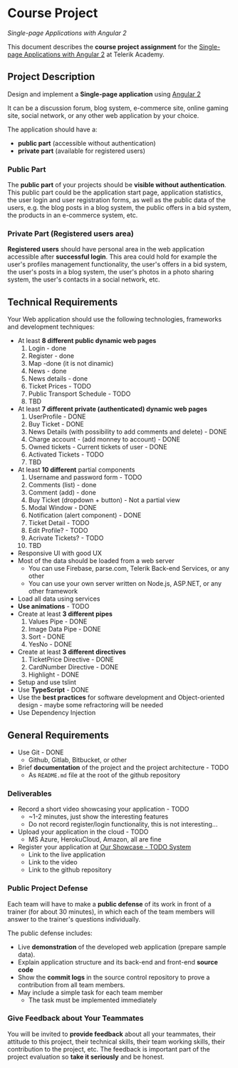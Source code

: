 # Course Project
_Single-page Applications with Angular 2_

This document describes the **course project assignment** for the [Single-page Applications with Angular 2](telerikacademy.com/courses/courses/Details/391) at Telerik Academy.

## Project Description

Design and implement a **Single-page application** using [Angular 2](https://angular.io/)

It can be a discussion forum, blog system, e-commerce site, online gaming site, social network, or any other web application by your choice.

The application should have a:

- **public part** (accessible without authentication)
- **private part** (available for registered users)

### Public Part

The **public part** of your projects should be **visible without authentication**.
This public part could be the application start page, application statistics, the user login and user registration forms, as well as the public data of the users, e.g. the blog posts in a blog system, the public offers in a bid system, the products in an e-commerce system, etc.

### Private Part (Registered users area)

**Registered users** should have personal area in the web application accessible after **successful login**.
This area could hold for example the user's profiles management functionality, the user's offers in a bid system, the user's posts in a blog system, the user's photos in a photo sharing system, the user's contacts in a social network, etc.

## Technical Requirements

Your Web application should use the following technologies, frameworks and development techniques:

- At least **8 different public dynamic web pages**
  1. Login - done
  2. Register - done
  3. Map -done (it is not dinamic)
  4. News - done
  5. News details - done
  6. Ticket Prices - TODO
  7. Public Transport Schedule - TODO
  8. TBD
- At least **7 different private (authenticated) dynamic web pages**
  1. UserProfile - DONE
  2. Buy Ticket - DONE
  3. News Details (with possibility to add comments and delete) - DONE
  4. Charge account - (add monney to account) - DONE
  5. Owned tickets - Current tickets of user - DONE
  6. Activated Tickets - TODO
  7. TBD
- At least **10 different** partial components
  1. Username and password form - TODO
  2. Comments (list) - done
  3. Comment (add) - done
  4. Buy Ticket (dropdown + button) - Not a partial view
  5. Modal Window - DONE
  6. Notification (alert component) - DONE
  7. Ticket Detail - TODO
  8. Edit Profile? - TODO
  9. Acrivate Tickets? - TODO
  10. TBD
- Responsive UI with good UX
- Most of the data should be loaded from a web server
  - You can use Firebase, parse.com, Telerik Back-end Services, or any other
  - You can use your own server written on Node.js, ASP.NET, or any other framework
- Load all data using services
- **Use animations** - TODO
- Create at least **3 different pipes**
  1. Values Pipe - DONE
  2. Image Data Pipe - DONE
  3. Sort - DONE
  4. YesNo - DONE
- Create at least **3 different directives**
  1. TicketPrice Directive - DONE
  2. CardNumber Directive - DONE
  3. Highlight - DONE
- Setup and use tslint
- Use **TypeScript** - DONE
- Use the **best practices** for software development and Object-oriented design - maybe some refractoring will be needed
- Use Dependency Injection

##  General Requirements

- Use Git - DONE
  - Github, Gitlab, Bitbucket, or other
- Brief **documentation** of the project and the project architecture - TODO
  - As `README.md` file at the root of the github repository

### Deliverables

- Record a short video showcasing your application - TODO
  - ~1-2 minutes, just show the interesting features
  - Do not record register/login functionality, this is not interesting...
- Upload your application in the cloud - TODO
  - MS Azure, HerokuCloud, Amazon, all are fine
- Register your application at [Our Showcase - TODO System](http://best.telerikacademy.com)
  - Link to the live application
  - Link to the video
  - Link to the github repository

### Public Project Defense

Each team will have to make a **public defense** of its work in front of a trainer (for about 30 minutes), in which each of the team members will answer to the trainer's questions individually.

The public defense includes:

- Live **demonstration** of the developed web application (prepare sample data).
- Explain application structure and its back-end and front-end **source code**
- Show the **commit logs** in the source control repository to prove a contribution from all team members.
- May include a simple task for each team member
  - The task must be implemented immediately

### Give Feedback about Your Teammates

You will be invited to **provide feedback** about all your teammates, their attitude to this project, their technical skills, their team working skills, their contribution to the project, etc.
The feedback is important part of the project evaluation so **take it seriously** and be honest.

